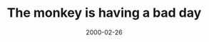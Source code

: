 ---
layout: base.njk
title : 'The monkey is having a bad day' 
view_title : 'The monkey is having a bad day' 
year : '2000' 
date : '2000-02-26' 
img_file : '/drawing/themishave.png' 
html_file : 'themishave' 
next_html : 'pushthis.html' 
year_order : '226' 
permalink : "title/{{html_file}}.html"
---